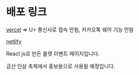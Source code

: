 # 배포 링크

[vercel](https://roulette-with-react.vercel.app/) => U+ 통신사로 접속 안됨, 카카오톡 쉐어 기능 안됨

[netlify](https://geumsan-ginseng42.netlify.app/)

React js로 만든 룰렛 이벤트 페이지입니다.


금산 인삼 축제에서 홍보용으로 사용될 예정입니다.
